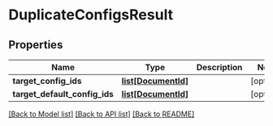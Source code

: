 # DuplicateConfigsResult

## Properties
Name | Type | Description | Notes
------------ | ------------- | ------------- | -------------
**target_config_ids** | [**list[DocumentId]**](DocumentId.md) |  | [optional] 
**target_default_config_ids** | [**list[DocumentId]**](DocumentId.md) |  | [optional] 

[[Back to Model list]](../README.md#documentation-for-models) [[Back to API list]](../README.md#documentation-for-api-endpoints) [[Back to README]](../README.md)



